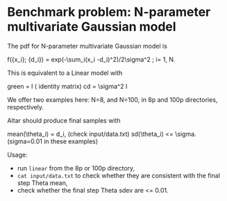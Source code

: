 Benchmark problem: N-parameter multivariate Gaussian model
==========================================================

The pdf for N-parameter multivariate Gaussian model is

f({x_i}; {d_i}) = exp(-\sum_i(x_i -d_i)^2)/2\sigma^2  ; i= 1, N.

This is equivalent to a Linear model with

green = I ( identity matrix)
cd = \sigma^2 I

We offer two examples here: N=8, and N=100, in 8p and 100p directories, respectively.

Altar should produce final samples with

mean(\theta_i) = d_i, (check input/data.txt)
sd(\theta_i) <= \sigma. (sigma=0.01 in these examples)

Usage:
- run `linear` from the 8p or 100p directory,
- `cat input/data.txt` to check whether they are consistent with the final step Theta mean,
- check whether the final step Theta sdev are <= 0.01.